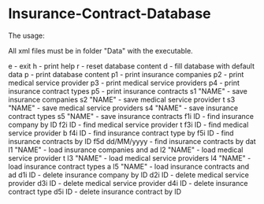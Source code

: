 # Insurance-Contract-Database

The usage:

All xml files must be in folder "Data" with the executable.


e                  - exit
h                  - print help
r                  - reset database content
d                  - fill database with default data
p                  - print database content
p1                 - print insurance companies
p2                 - print medical service provider
p3                 - print medical service providers
p4                 - print insurance contract types
p5                 - print insurance contracts
s1 "NAME"          - save insurance companies
s2 "NAME"          - save medical service provider t
s3 "NAME"          - save medical service providers
s4 "NAME"          - save insurance contract types
s5 "NAME"          - save insurance contracts
f1i ID             - find insurance company by ID
f2i ID             - find medical service provider t
f3i ID             - find medical service provider b
f4i ID             - find insurance contract type by
f5i ID             - find insurance contracts by ID
f5d dd/MM/yyyy     - find insurance contracts by dat
l1 "NAME"          - load insurance companies and ad
l2 "NAME"          - load medical service provider t
l3 "NAME"          - load medical service providers
l4 "NAME"          - load insurance contract types a
l5 "NAME"          - load insurance contracts and ad
d1i ID             - delete insurance company by ID
d2i ID             - delete medical service provider
d3i ID             - delete medical service provider
d4i ID             - delete insurance contract type
d5i ID             - delete insurance contract by ID